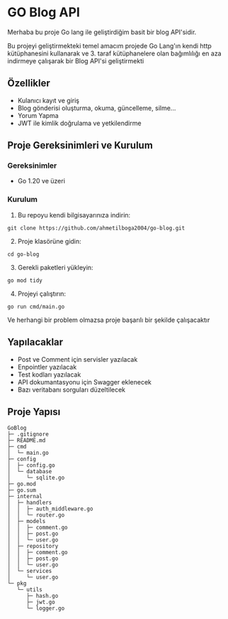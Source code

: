 # GO Blog API

Merhaba bu proje Go lang ile geliştirdiğim basit bir blog API'sidir.

Bu projeyi geliştirmekteki temel amacım projede Go Lang'ın kendi http kütüphanesini kullanarak ve 3. taraf kütüphanelere olan bağımlılığı en aza indirmeye çalışarak bir Blog API'si geliştirmekti

## Özellikler

-   Kulanıcı kayıt ve giriş
-   Blog gönderisi oluşturma, okuma, güncelleme, silme...
-   Yorum Yapma
-   JWT ile kimlik doğrulama ve yetkilendirme

## Proje Gereksinimleri ve Kurulum

### Gereksinimler

-   Go 1.20 ve üzeri

### Kurulum

1. Bu repoyu kendi bilgisayarınıza indirin:

```
git clone https://github.com/ahmetilboga2004/go-blog.git
```

2. Proje klasörüne gidin:

```
cd go-blog
```

3. Gerekli paketleri yükleyin:

```
go mod tidy
```

4. Projeyi çalıştırın:

```
go run cmd/main.go
```

Ve herhangi bir problem olmazsa proje başarılı bir şekilde çalışacaktır

## Yapılacaklar

-   Post ve Comment için servisler yazılacak
-   Enpointler yazılacak
-   Test kodları yazılacak
-   API dokumantasyonu için Swagger eklenecek
-   Bazı veritabanı sorguları düzeltilecek

## Proje Yapısı

```
GoBlog
├─ .gitignore
├─ README.md
├─ cmd
│  └─ main.go
├─ config
│  ├─ config.go
│  └─ database
│     └─ sqlite.go
├─ go.mod
├─ go.sum
├─ internal
│  ├─ handlers
│  │  ├─ auth_middleware.go
│  │  └─ router.go
│  ├─ models
│  │  ├─ comment.go
│  │  ├─ post.go
│  │  └─ user.go
│  ├─ repository
│  │  ├─ comment.go
│  │  ├─ post.go
│  │  └─ user.go
│  └─ services
│     └─ user.go
└─ pkg
   └─ utils
      ├─ hash.go
      ├─ jwt.go
      └─ logger.go

```
